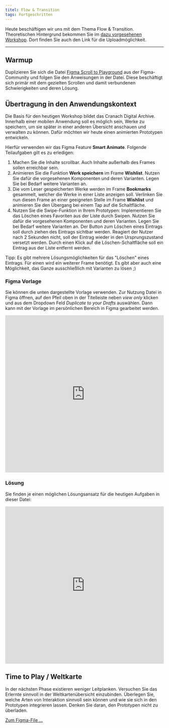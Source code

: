 ```yaml
---
titel: Flow & Transition
tags: Fortgeschritten
---
```


Heute beschäftigen wir uns mit dem Thema Flow & Transition. Theoretischen Hintergrund bekommen Sie im [dazu vorgesehenen Workshop](/mi-bachelor-screendesign/lehrveranstaltungen/100-workshop-flow-and-transition/). Dort finden Sie auch den Link für die Uploadmöglichkeit.

---

## Warmup 

Duplizieren Sie sich die Datei [Figma Scroll to Playground](https://www.figma.com/community/file/918189250907220365) aus der Figma-Community und folgen Sie den Anweisungen in der Datei. Diese beschäftigt sich primär mit dem gezielten Scrollen und damit verbundenen Schwierigkeiten und deren Lösung.


## Übertragung in den Anwendungskontext

Die Basis für den heutigen Workshop bildet das Cranach Digital Archive. Innerhalb einer mobilen Anwendung soll es möglich sein, Werke zu speichern, um sie später in einer anderen Übersicht anschauen und verwalten zu können. Dafür möchten wir heute einen animierten Prototypen entwickeln.

Hierfür verwenden wir das Figma Feature **Smart Animate**. Folgende Teilaufgaben gilt es zu erledigen: 
1. Machen Sie die Inhalte scrollbar. Auch Inhalte außerhalb des Frames sollen erreichbar sein. 
2. Animieren Sie die Funktion **Werk speichern** im Frame **Wishlist**. Nutzen Sie dafür die vorgesehenen Komponenten und deren Varianten. Legen Sie bei Bedarf weitere Varianten an. 
3. Die vom Leser gespeicherten Werke werden im Frame **Bookmarks** gesammelt, welcher die Werke in einer Liste anzeigen soll. Verlinken Sie nun diesen Frame an einer geeigneten Stelle im Frame **Wishlist** und animieren Sie den Übergang bei einem Tap auf die Schaltfläche.
4. Nutzen Sie die Swipe-Funktion in Ihrem Prototypen: Implementieren Sie das Löschen eines Favoriten aus der Liste durch Swipen. Nutzen Sie dafür die vorgesehenen Komponenten und deren Varianten. Legen Sie bei Bedarf weitere Varianten an. Der Button zum Löschen eines Eintrags soll durch ziehen des Eintrags sichtbar werden. Reagiert der Nutzer nach 2 Sekunden nicht, soll der Eintrag wieder in den Ursprungszustand versetzt werden. Durch einen Klick auf die Löschen-Schaltfläche soll ein Eintrag aus der Liste entfernt werden.

Tipp: Es gibt mehrere Lösungsmöglichkeiten für das "Löschen" eines Eintrags. Für einen wird ein weiterer Frame benötigt. Es gibt aber auch eine Möglichkeit, das Ganze ausschließlich mit Varianten zu lösen ;)

### Figma Vorlage

Sie können die unten dargestellte Vorlage verwenden. Zur Nutzung Datei in Figma öffnen, auf den Pfeil oben in der Titelleiste neben *view only* klicken und aus dem Dropdown Feld *Duplicate to your Drafts* auswählen. Dann kann mit der Vorlage im persönlichen Bereich in Figma gearbeitet werden.

<iframe style="border: none; width: 100%; max-height:90vh" height="500" src="https://www.figma.com/embed?embed_host=share&url=https%3A%2F%2Fwww.figma.com%2Ffile%2FgSqqyqiUbu5Sw0aDUly8MP%2FCranach-List-Elements%3Fnode-id%3D0%253A1%26t%3DEhnbDOT7VdJXrSLr-1" allowfullscreen></iframe>

### Lösung

Sie finden je einen möglichen Lösungsansatz für die heutigen Aufgaben in dieser Datei:

<iframe style="border: none; width: 100%; max-height:90vh" height="500" src="https://www.figma.com/embed?embed_host=share&url=https%3A%2F%2Fwww.figma.com%2Ffile%2FGgbKx45bXPkZ1EcwiSKzmx%2FCranach-List-Elements-Solution%3Fnode-id%3D0%253A1%26t%3DFje3sDZofVeDW5IL-1" allowfullscreen></iframe>

## Time to Play / Weltkarte

In der nächsten Phase existieren weniger Leitplanken. Versuchen Sie das Erlernte sinnvoll in der Weltkartenübersicht einzubinden. Überlegen Sie, welche Arten von Interaktion sinnvoll sein können und wie sie sich in den Prototypen integrieren lassen. Denken Sie daran, den Prototypen nicht zu überladen. 

[Zum Figma-File ...](https://www.figma.com/embed?embed_host=share&url=https%3A%2F%2Fwww.figma.com%2Ffile%2FMhV4VPN9tqOjhthKiD1HrZ%2Flayouts-fuer-verschiedene-endgeraete-cda-meisterwerke%3Fnode-id%3D16857%253A3161%26t%3DssOpvzKBf3nZMaBw-1)
